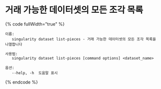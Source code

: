 # 거래 가능한 데이터셋의 모든 조각 목록

{% code fullWidth="true" %}
```
이름:
   singularity dataset list-pieces - 거래 가능한 데이터셋의 모든 조각 목록을 나열합니다

사용법:
   singularity dataset list-pieces [command options] <dataset_name>

옵션:
   --help, -h  도움말 표시
```
{% endcode %}
